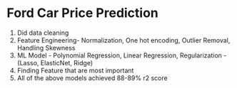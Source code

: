 # Ford Car Price Prediction
1) Did data cleaning
2) Feature Engineering- Normalization, One hot encoding, Outlier Removal, Handling Skewness
3) ML Model - Polynomial Regression, Linear Regression, Regularization - (Lasso, ElasticNet, Ridge)
4) Finding Feature that are most important
5) All of the above models achieved 88-89% r2 score 
